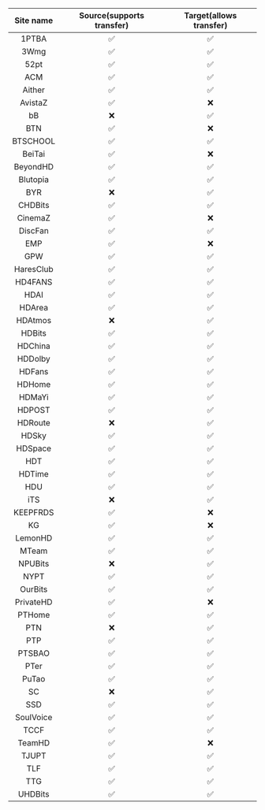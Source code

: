 | Site name | Source(supports transfer) | Target(allows transfer) |
| :-------: | :-----------------------: | :---------------------: |
|   1PTBA   |             ✅             |            ✅            |
|   3Wmg    |             ✅             |            ✅            |
|   52pt    |             ✅             |            ✅            |
|    ACM    |             ✅             |            ✅            |
|  Aither   |             ✅             |            ✅            |
|  AvistaZ  |             ✅             |            ❌            |
|    bB     |             ❌             |            ✅            |
|    BTN    |             ✅             |            ❌            |
| BTSCHOOL  |             ✅             |            ✅            |
|  BeiTai   |             ✅             |            ❌            |
| BeyondHD  |             ✅             |            ✅            |
| Blutopia  |             ✅             |            ✅            |
|    BYR    |             ❌             |            ✅            |
|  CHDBits  |             ✅             |            ✅            |
|  CinemaZ  |             ✅             |            ❌            |
|  DiscFan  |             ✅             |            ✅            |
|    EMP    |             ✅             |            ❌            |
|    GPW    |             ✅             |            ✅            |
| HaresClub |             ✅             |            ✅            |
|  HD4FANS  |             ✅             |            ✅            |
|   HDAI    |             ✅             |            ✅            |
|  HDArea   |             ✅             |            ✅            |
|  HDAtmos  |             ❌             |            ✅            |
|  HDBits   |             ✅             |            ✅            |
|  HDChina  |             ✅             |            ✅            |
|  HDDolby  |             ✅             |            ✅            |
|  HDFans   |             ✅             |            ✅            |
|  HDHome   |             ✅             |            ✅            |
|  HDMaYi   |             ✅             |            ✅            |
|  HDPOST   |             ✅             |            ✅            |
|  HDRoute  |             ❌             |            ✅            |
|   HDSky   |             ✅             |            ✅            |
|  HDSpace  |             ✅             |            ✅            |
|    HDT    |             ✅             |            ✅            |
|  HDTime   |             ✅             |            ✅            |
|    HDU    |             ✅             |            ✅            |
|    iTS    |             ❌             |            ✅            |
| KEEPFRDS  |             ✅             |            ❌            |
|    KG     |             ✅             |            ❌            |
|  LemonHD  |             ✅             |            ✅            |
|   MTeam   |             ✅             |            ✅            |
|  NPUBits  |             ❌             |            ✅            |
|   NYPT    |             ✅             |            ✅            |
|  OurBits  |             ✅             |            ✅            |
| PrivateHD |             ✅             |            ❌            |
|  PTHome   |             ✅             |            ✅            |
|    PTN    |             ❌             |            ✅            |
|    PTP    |             ✅             |            ✅            |
|  PTSBAO   |             ✅             |            ✅            |
|   PTer    |             ✅             |            ✅            |
|   PuTao   |             ✅             |            ✅            |
|    SC     |             ❌             |            ✅            |
|    SSD    |             ✅             |            ✅            |
| SoulVoice |             ✅             |            ✅            |
|   TCCF    |             ✅             |            ✅            |
|  TeamHD   |             ✅             |            ❌            |
|   TJUPT   |             ✅             |            ✅            |
|    TLF    |             ✅             |            ✅            |
|    TTG    |             ✅             |            ✅            |
|  UHDBits  |             ✅             |            ✅            |
